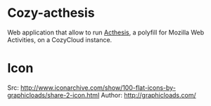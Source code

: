 # Cozy-acthesis

Web application that allow to run [Acthesis](https://github.com/clochix/acthesis), a polyfill for Mozilla Web Activities, on a CozyCloud instance.

# Icon

Src: http://www.iconarchive.com/show/100-flat-icons-by-graphicloads/share-2-icon.html
Author: http://graphicloads.com/
